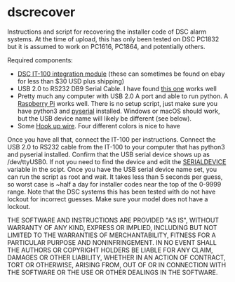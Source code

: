 # dscrecover
Instructions and script for recovering the installer code of DSC alarm systems. At the time of upload, this has only been tested on DSC PC1832 but it is assumed to work on PC1616, PC1864, and potentially others. 

Required components:
* [DSC IT-100 integration module](https://www.dsc.com/alarm-security-products/IT-100%20-%20PowerSeries%20Integration%20Module/22) (these can sometimes be found on ebay for less than $30 USD plus shipping)
* USB 2.0 to RS232 DB9 Serial Cable. I have found [this one](https://www.amazon.com/gp/product/B00QUZY4L0/ref=ppx_yo_dt_b_asin_title_o02_s00?ie=UTF8&psc=1) works well
* Pretty much any computer with USB 2.0 A port and able to run python. A [Raspberry Pi](https://www.raspberrypi.org/products/)  works well. There is no setup script, just make sure you have python3 and [pyserial](https://pypi.org/project/pyserial/) installed. Windows or macOS should work, but the USB device name will likely be different (see below).
* Some [Hook up wire](https://www.adafruit.com/?q=hook%20up%20wire). Four different colors is nice to have

Once you have all that, connect the IT-100 per instructions. Connect the USB 2.0 to RS232 cable from the IT-100 to your computer that has python3 and pyserial installed. Confirm that the USB serial device shows up as /dev/ttyUSB0. If not you need to find the device and edit the [SERIALDEVICE](https://github.com/bschick/dscrecover/blob/11dec745effe4d227e5daaa26015a250b989a084/findcode.py#L6) variable in the scipt. Once you have the USB serial device name set, you can run the script as root and wait. It takes less than 5 seconds per guess, so worst case is ~half a day for installer codes near the top of the 0-9999 range. Note that the DSC systems this has been tested with do not have lockout for incorrect guesses. Make sure your model does not have a lockout. 


THE SOFTWARE AND INSTRUCTIONS ARE PROVIDED "AS IS", WITHOUT WARRANTY OF ANY KIND, EXPRESS OR IMPLIED, INCLUDING BUT NOT LIMITED TO THE WARRANTIES OF MERCHANTABILITY, FITNESS FOR A PARTICULAR PURPOSE AND NONINFRINGEMENT. IN NO EVENT SHALL THE AUTHORS OR COPYRIGHT HOLDERS BE LIABLE FOR ANY CLAIM, DAMAGES OR OTHER LIABILITY, WHETHER IN AN ACTION OF CONTRACT, TORT OR OTHERWISE, ARISING FROM, OUT OF OR IN CONNECTION WITH THE SOFTWARE OR THE USE OR OTHER DEALINGS IN THE SOFTWARE.
